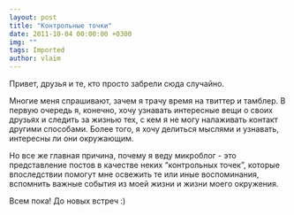 ```yaml
---
layout: post
title: "Контрольные точки"
date: 2011-10-04 00:00:00 +0300
img: ""
tags: Imported
author: vlaim
---
```


Привет, друзья и те, кто просто забрели сюда случайно.

Многие меня спрашивают, зачем я трачу время на твиттер и тамблер. В первую очередь я, конечно, хочу узнавать интересные вещи о своих друзьях и следить за жизнью тех, с кем я не могу налаживать контакт другими способами. Более того, я хочу делиться мыслями и узнавать, интересны ли они окружающим.

Но все же главная причина, почему я веду микроблог - это представление постов в качестве неких “контрольных точек”, которые впоследствии помогут мне освежить те или иные воспоминания, вспомнить важные события из моей жизни и жизни моего окружения.

Всем пока! До новых встреч :)